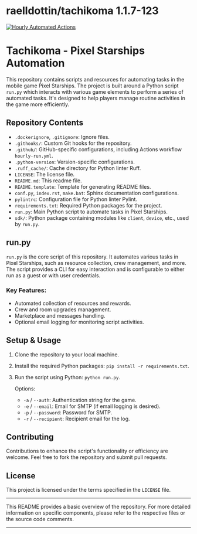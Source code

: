 <!---
This file is auto-generate by a github hook please modify README.template if you don't want to loose your work
-->
# raelldottin/tachikoma 1.1.7-123
[![Hourly Automated Actions](https://github.com/raelldottin/tachikoma/actions/workflows/hourly-run.yml/badge.svg?event=schedule)](https://github.com/raelldottin/tachikoma/actions/workflows/hourly-run.yml)

# Tachikoma - Pixel Starships Automation

This repository contains scripts and resources for automating tasks in the mobile game Pixel Starships. The project is built around a Python script `run.py` which interacts with various game elements to perform a series of automated tasks. It's designed to help players manage routine activities in the game more efficiently.

## Repository Contents

- `.dockerignore`, `.gitignore`: Ignore files.
- `.githooks/`: Custom Git hooks for the repository.
- `.github/`: GitHub-specific configurations, including Actions workflow `hourly-run.yml`.
- `.python-version`: Version-specific configurations.
- `.ruff_cache/`: Cache directory for Python linter Ruff.
- `LICENSE`: The license file.
- `README.md`: This readme file.
- `README.template`: Template for generating README files.
- `conf.py`, `index.rst`, `make.bat`: Sphinx documentation configurations.
- `pylintrc`: Configuration file for Python linter Pylint.
- `requirements.txt`: Required Python packages for the project.
- `run.py`: Main Python script to automate tasks in Pixel Starships.
- `sdk/`: Python package containing modules like `client`, `device`, etc., used by `run.py`.

## run.py

`run.py` is the core script of this repository. It automates various tasks in Pixel Starships, such as resource collection, crew management, and more. The script provides a CLI for easy interaction and is configurable to either run as a guest or with user credentials.

### Key Features:

- Automated collection of resources and rewards.
- Crew and room upgrades management.
- Marketplace and messages handling.
- Optional email logging for monitoring script activities.

## Setup & Usage

1. Clone the repository to your local machine.
2. Install the required Python packages: `pip install -r requirements.txt`.
3. Run the script using Python: `python run.py`.

   Options:
   - `-a` / `--auth`: Authentication string for the game.
   - `-e` / `--email`: Email for SMTP (if email logging is desired).
   - `-p` / `--password`: Password for SMTP.
   - `-r` / `--recipient`: Recipient email for the log.

## Contributing

Contributions to enhance the script's functionality or efficiency are welcome. Feel free to fork the repository and submit pull requests.

## License

This project is licensed under the terms specified in the `LICENSE` file.

---

This README provides a basic overview of the repository. For more detailed information on specific components, please refer to the respective files or the source code comments.

---
